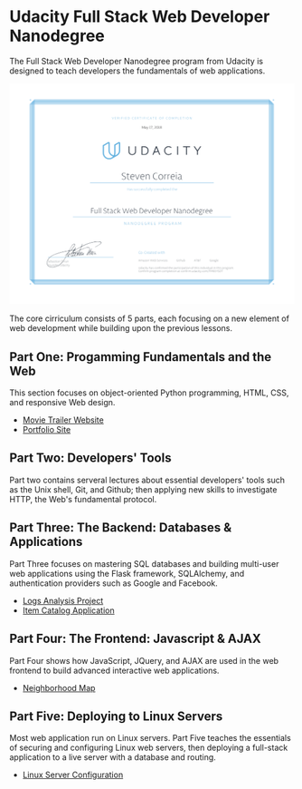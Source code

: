 # Udacity Full Stack Web Developer Nanodegree

The Full Stack Web Developer Nanodegree program from Udacity is designed to teach developers the fundamentals of web applications.

[![Certificate](fsnd.png)](https://confirm.udacity.com/FM65YSDT)

The core cirriculum consists of 5 parts, each focusing on a new element of web development while building upon the previous lessons.

## Part One: Progamming Fundamentals and the Web

This section focuses on object-oriented Python programming, HTML, CSS, and responsive Web design.

- [Movie Trailer Website](https://github.com/sjcorreia/ud036_StarterCode)
- [Portfolio Site](https://github.com/sjcorreia/fullstack_proj2)

## Part Two: Developers' Tools

Part two contains serveral lectures about essential developers' tools such as the Unix shell, Git, and Github; then applying new skills to investigate HTTP, the Web's fundamental protocol.

## Part Three: The Backend: Databases & Applications

Part Three focuses on mastering SQL databases and building multi-user web applications using the Flask framework, SQLAlchemy, and authentication providers such as Google and Facebook.

- [Logs Analysis Project](https://github.com/sjcorreia/log-analysis)
- [Item Catalog Application](https://github.com/sjcorreia/catalog-project)

## Part Four: The Frontend: Javascript & AJAX

Part Four shows how JavaScript, JQuery, and AJAX are used in the web frontend to build advanced interactive web applications.

- [Neighborhood Map](https://github.com/sjcorreia/neighborhood-map)

## Part Five: Deploying to Linux Servers

Most web application run on Linux servers. Part Five teaches the essentials of securing and configuring Linux web servers, then deploying a full-stack application to a live server with a database and routing.

- [Linux Server Configuration](https://github.com/sjcorreia/server-configuration)

